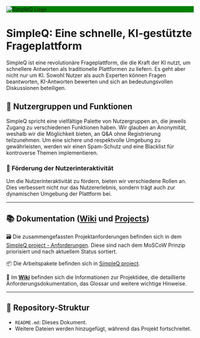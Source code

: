 <div style="background-color:green; border: solid black 1px align:center">
  <img src="https://github.com/SE-TINF22B2/G6-SimpleQ/assets/95375836/0987421f-3f65-4b8e-bf48-c3aede201a47" alt="SimpleQ Logo" style="display: block; margin-left: auto; margin-right: auto;"> 
</div>

# SimpleQ: Eine schnelle, KI-gestützte Frageplattform

SimpleQ ist eine revolutionäre Frageplattform, die die Kraft der KI nutzt, um schnellere Antworten als traditionelle Plattformen zu liefern. Es geht aber nicht nur um KI. Sowohl Nutzer als auch Experten können Fragen beantworten, KI-Antworten bewerten und sich an bedeutungsvollen Diskussionen beteiligen.

## 👥 Nutzergruppen und Funktionen

SimpleQ spricht eine vielfältige Palette von Nutzergruppen an, die jeweils Zugang zu verschiedenen Funktionen haben. Wir glauben an Anonymität, weshalb wir die Möglichkeit bieten, an Q&A ohne Registrierung teilzunehmen. Um eine sichere und respektvolle Umgebung zu gewährleisten, werden wir einen Spam-Schutz und eine Blacklist für kontroverse Themen implementieren.

### 🎉 Förderung der Nutzerinteraktivität

Um die Nutzerinteraktivität zu fördern, bieten wir verschiedene Rollen an. Dies verbessert nicht nur das Nutzererlebnis, sondern trägt auch zur dynamischen Umgebung der Plattform bei.

---

## 📚 Dokumentation ([Wiki](../../wiki) und [Projects](https://github.com/orgs/SE-TINF22B2/projects/11/views/1))

🗃️ Die zusammengefassten Projektanforderungen befinden sich in dem [SimpleQ project - Anforderungen](https://github.com/orgs/SE-TINF22B2/projects/11/views/1). Diese sind nach dem MoSCoW Prinzip priorisiert und nach aktuellem Status sortiert.

📦 Die Arbeitspakete befinden sich in [SimpleQ project](https://github.com/orgs/SE-TINF22B2/projects/18/views/1).

📕 Im **[Wiki](https://github.com/SE-TINF22B2/G6-SimpleQ/wiki)** befinden sich die Informationen zur Projektidee, die detaillierte Anforderungsdokumentation, das Glossar und weitere wichtige Hinweise.

---

## 📂 Repository-Struktur

- `README.md`: Dieses Dokument.
- Weitere Dateien werden hinzugefügt, während das Projekt fortschreitet.
